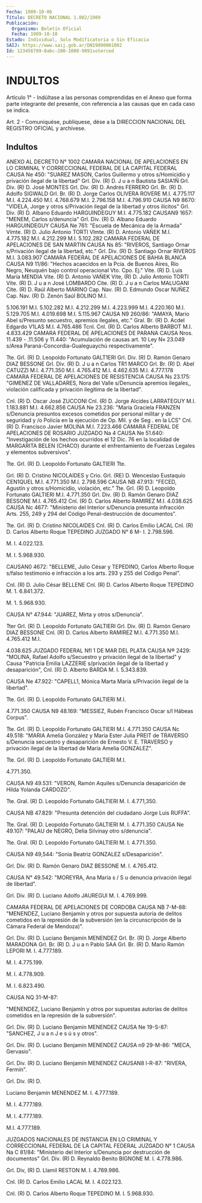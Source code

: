 ```yaml
---
Fecha: 1989-10-06
Título: DECRETO NACIONAL 1.002/1989
Publicación:
  Organismo: Boletín Oficial
  Fecha: 1989-10-10
Estado: Individual, Solo Modificatoria o Sin Eficacia
SAIJ: https://www.saij.gob.ar/DN19890001002
Id: 123456789-0abc-200-1000-9891soterced
---
```

# INDULTOS

<a id="1"></a>
Artículo 1° - Indúltase a las personas comprendidas en el Anexo que forma parte integrante del presente, con referencia a las causas que en cada caso se indica.

<a id="2"></a>
Art. 2 - Comuniquése, publíquese, dése a la DIRECCION NACIONAL DEL REGISTRO OFICIAL y archívese.

## Indultos

ANEXO  AL DECRETO N° 1002  CAMARA NACIONAL DE APELACIONES EN LO CRIMINAL Y CORRECCIONAL FEDERAL DE  LA CAPITAL FEDERAL  CAUSA Ne 450: "SUAREZ MASON, Carlos Guillermo y otros s/Homicidio y privación ilegal de la libertad"  GrI. Div. (R) D. J u a n Bautista SASIA1Ñ  Grl. Div. (R) D. José MONTES  Grl. Div. (R) D. Andrés FERRERO  Grl. Br. (R) D. Adolfo SIGWALD  Grl. Br. (R) D. Jorge Carlos OLIVERA ROVERE  M.I. 4.775.117  M.I. 4.224.450  M.I. 4.768.679  M.I. 2.796.158  M.I. 4.796.910  CAUSA N9 8670: "VIDELA, Jorge y otros s/Privación ilegal de la libertad y otros ilícitos"  Grl. Div. (R) D. Albano Eduardo HARGUINDEGUY M.I. 4.775.182  CAUSAN9 1657: "MENEM, Carlos s/denuncia"  Grl. Div. (R) D. Albano Eduardo HARGUINDEGUY  CAUSA Ne 761: "Escuela de Mecánica de la Armada"  Vímte. (R) D. Julio Antonio TORTI  Vlmte. (R) D. Antonio VAÑEK  M.I. 4.775.182  M.I. 4.212.299  M.I. 5.102.282  CAMARA FEDERAL DE APELACIONES DE SAN MARTIN  CAUSA Ns 85: "RIVEROS, Santiago Ornar s/Privación ilegal de la libertad, etc."  Grl. Div. (R) D. Santiago Ornar RIVEROS M.I. 3.083.907  CAMARA FEDERAL DE APELACIONES DE BAHIA BLANCA  CAUSA N9 11/86: "Hechos acaecidos en la Pcia. de Buenos Aires, Río Negro, Neuquén bajo control operacional Vto. Cpo. Ej."  Vite. (R) D. Luis María MENDIA  Vite. (R) D. Antonio VAÑEK  Vite, (R) D. Julio Antonio TORTI  Vite. (R) D. J u a n José LOMBARDO  Cite. (R) D. J u a n Carlos MALUGANI  Cite. (R) D. Raúl Alberto MARINO  Cap. Nav. (R) D. Edmundo Oscar NUÑEZ  Cap. Nav. (R) D. Zenón Saúl BOLINO  M.I.

5.106.191  M.I. 5.102.282  M.I. 4.212.299  M.I. 4.223.999  M.I. 4.220.160  M.I. 5.129.705  M.I. 4.019.698  M.I. 5.115.967  CAUSA N9 260/86: "AMAYA, Mario Abel s/Presunto secuestro, apremios ilegales, etc."  Gral. Br. (R) D. Acdel Edgardo V1LAS M.I. 4.765.486  Tcnl. Cnl. (R) D. Carlos Alberto BARBOT M.I. 4.833.429  CAMARA FEDERAL DE APELACIONES DE PARANA  CAUSA Nros. 11.439 - .11.506 y 11.440: "Acumulación de causas art. 10 Ley N« 23.049 s/Area  Paraná-Concordia-Gualeguaychú respectivamente".

Tte. Grl. (R) D. Leopoldo Fortunato GALT1ERI  Grl. Div. (R) D. Ramón Genaro DIAZ BESSONE  Grl. Div. (R) D. J u a n Carlos TR1 MARCO  Grl. Br. (R) D. Abel CATUZZI  M.I. 4.771.350  M.I. 4.765.412  M.I. 4.462.635  M.I. 4.777.178  CAMARA FEDERAL DE APELACIONES DE RESISTENCIA  CAUSA Ns 23.175: "GIMENEZ DE VALLADARES, Nora del Valle s/Denuncía apremios ilegales,, violación calificada y privación ilegitima de la libertad".

Cnl. (R) D. Oscar José ZUCCONI  Cnl. (R) D. Jorge Alcides LARRATEGUY  M.I. 1.183.881  M.I. 4.662.856  CAUSA Ne 23.236: "María Graciela FRANZEN s/Denuncia presuntos excesos cometidos por personal militar y de seguridad y /o Policía en la ejecución de Op. Mil. y de Seg . en la LCS"  Cnl. (R) D. Francisco Javier MOLINA M.I. 7.223.466  CAMARA FEDERAL DE APELACIONES DE ROSARIO JUZGADO Na 4  CAUSA Ne 51.640: "Investigación de los hechos ocurridos el 12 Dic. 76 en la localidad de  MARGARITA BELEN (CHACO) durante el enfrentamiento de Fuerzas Legales y elementos subversivos".

Tte. Grl. (R) D. Leopoldo Fortunato GALTIERI  Tte.

Grl. (R) D. Cristino NICOLAIDES y  Crio. Grl. (RE) D. Wenceslao Eustaquio CEN1QUEL  M.I. 4.771.350  M.I. 2.798.596  CAUSA NB 47.913: "FECED, Agustín y otros s/Homicidio, violación, etc."  Tte. Grl. (R) D. Leopoldo Fortunato GALTIERI M.I. 4.771.350  Grl. Div. (R) D. Ramón Genaro DIAZ BESSONE M.I. 4.765.412  Cnl. (R) D. Carlos Alberto RAMIREZ M.I. 4.038.625  CAUSA Nc 4677: "Ministerio del Interior s/Denuncia presunta infracción Arts. 255, 249 y 294 del Código Penal-destrucción de documentos".

Tte. Grl. (R) D. Cristino NICOLAIDES  Cnl. (R) D. Carlos Emilio LACAL  Cnl. (R) D. Carlos Alberto Roque TEPEDINO  JUZGADO N° 6  M- I. 2.798.596.

M. I. 4.022.123.

M. I. 5.968.930.

CAUSAN0 4672: "BELLEME, Julio César y TEPEDINO, Carlos Alberto Roque s/falso testimonio e infracción a los arts. 293 y 255 del Código Penal".

Cnl. (R) D. Julio César BELLENE  Cnl. (R) D. Carlos Alberto Roque TEPEDINO  M. 1. 6.841.372.

M. 1. 5.968.930.

CAUSA N° 47.944: "JUAREZ, Mirta y otros s/Denuncia".

Tter Grl. (R) D. Leopoldo Fortunato GALTIERI  Grl. Div. (R) D. Ramón Genaro DIAZ BESSONE  Cnl. (R) D. Carlos Alberto RAMIREZ  M.I. 4.771.350  M.I. 4.765.412  M.I.

4.038.625  JUZGADO FEDERAL Nfl 1 DE MAR DEL PLATA  CAUSA N® 2429: "MOLINA, Rafael Adolfo s/Secuestro y privación ilegal de la libertad" y Causa  "Patricia Emilia LAZZERIE s/privación ilegal de la libertad y desaparición", Cnl. (R) D. Alberto BARDA M. I. 5.343.839.

CAUSA Ne 47.922: "CAPELL1, Mónica Marta María s/Privación ilegal de la libertad".

Tte. Grl. (R) D. Leopoldo Fortunato GALTIERI M.I.

4.771.350  CAUSA N9 48.169: "MESSIEZ, Rubén Francisco Oscar s/I Hábeas Corpus".

Tte. Grl. (R) D. Leopoldo Fortunato GALTIERI M.I. 4.771.350  CAUSA Nc 49.518: "MARIA Amelia González y María Ester Julia PREIT de TRAVERSO s/Denuncia secuestro y desaparición de Ernesto V. E. TRAVERSO y privación ilegal de la libertad de María  Amelia GONZALEZ".

Tte. Grl. (R) D. Leopoldo Fortunato GALTIERI M.I.

4.771.350.

CAUSA N9 49.531: "VERON, Ramón Aquiles s/Denuncia desaparición de Hilda Yolanda  CARDOZO".

Tte. Gral. (R) D. Leopoldo Fortunato GALTIERI M. I. 4.771,350.

CAUSA NB 47.829: "Presunta detención del ciudadano Jorge Luis RUFFA".

Tte. Gral. (R) D. Leopoldo Fortunato GALTIERI M. I. 4.771.350  CAUSA Ne 49.107: "PALAU de NEGRO, Delia Silvinay otro s/denuncia".

Tte. Gral. (R) D. Leopoldo Fortunato GALTIERI M. I. 4.771.350.

CAUSA N9 49,544: "Sonia Beatriz GONZALEZ s/Desaparición".

Grl. Div. (R) D. Ramón Genaro DIAZ BESSONE M. I. 4.765.412.

CAUSA N° 49.542: "MOREYRA, Ana María s / S u denuncia privación ilegal de libertad".

Grl. Div. (R) D. Luciano Adolfo JAUREGUI M. I. 4.769.999.

CAMARA FEDERAL DE APELACIONES DE CORDOBA  CAUSA NB 7-M-88: "MENENDEZ, Luciano Benjamín y otros por supuesta autoría de delitos cometidos en la represión de la subversión (en la circunscripción de la Cámara Federal de  Mendoza)".

Grl. Div. (R) D. Luciano Benjamín MENENDEZ  Grl. Br. (R) D. Jorge Alberto MARADONA  Grl. Br. (R) D. J u a n Pablo SAA  Grl. Br. (R) D. Mario Ramón LEPORI  M. I. 4.777.189.

M. I. 4.775.199.

M. I. 4.778.909.

M. I. 6.823.490.

CAUSA NQ 31-M-87:

"MENENDEZ, Luciano Benjamín y otros por supuestas autorías de delitos cometidos en la represión de la subversión".

Grl. Div. (R) D. Luciano Benjamín MENENDEZ  CAUSA Ne 19-S-87: "SANCHEZ, J u a n J e s ú s y otros".

Grl. Div. (R) D. Luciano Benjamín MENENDEZ  CAUSA n9 29-M-86: "MECA, Gervasio".

Grl. Div. (R) D. Luciano Benjamín MENENDEZ  CAUSAN8 l-R-87: "RIVERA, Fermín".

Grl. Div. (R) D.

Luciano Benjamín MENENDEZ  M. I. 4.777.189.

M. I. 4.777.189.

M. I. 4.777.189.

M.I. 4.777.189.

JUZGADOS NACIONALES DE INSTANCIA EN LO CRIMINAL Y CORRECCIONAL  FEDERAL DE LA CAPITAL FEDERAL  JUZGADO N° 1  CAUSA Na C 81/84: "Ministerio del Interior s/Denuncia por destrucción de documentos"  Grl. Div. (R) D. Reynaldo Benito BIGNONE M. I. 4.778.986.

Grl. Div, (R) D. Llamil RESTON M. I. 4.769.986.

Cnl. (R) D. Carlos Emilio LACAL M. I. 4.022.123.

Cnl. (R) D. Carlos Alberto Roque TEPEDINO M. I. 5.968.930.